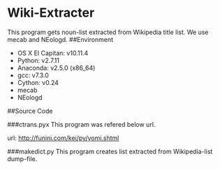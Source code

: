 # Wiki-Extracter
This program gets noun-list extracted from Wikipedia title list.
We use mecab and NEologd.
##Environment
* OS X EI Capitan: v10.11.4
* Python: v2.7.11
* Anaconda: v2.5.0 (x86_64)
* gcc: v7.3.0
* Cython: v0.24
* mecab
* NEologd

##Source Code

###ctrans.pyx
This program was refered below url.

url: http://funini.com/kei/py/yomi.shtml

###makedict.py
This program creates list extracted from Wikipedia-list dump-file.

